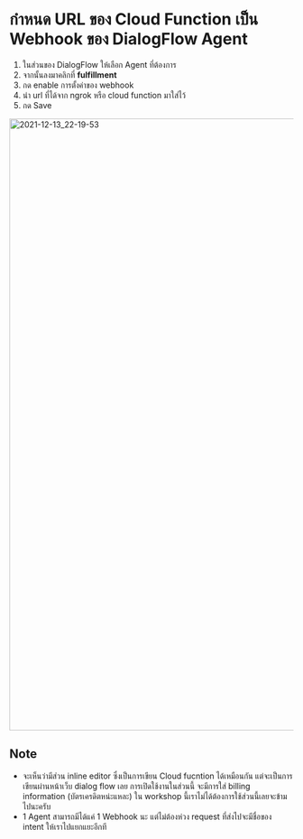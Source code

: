 
# กำหนด URL ของ Cloud Function เป็น Webhook ของ DialogFlow Agent

1. ในส่วนของ DialogFlow ให้เลือก Agent ที่ต้องการ 
2. จากนั้นลงมาคลิกที่ **fulfillment**
3. กด enable การตั้งค่าของ webhook
4. นำ url ที่ได้จาก ngrok หรือ cloud function มาใส่ไว้
5. กด Save 

<img width="1084" alt="2021-12-13_22-19-53" src="https://user-images.githubusercontent.com/85179/145840031-fbbe3b22-1628-4778-86a4-67e3d671fdd2.png">


## Note 

- จะเห็นว่ามีส่วน inline editor ซึ่งเป็นการเขียน Cloud fucntion ได้เหมือนกัน แต่จะเป็นการเขียนผ่านหน้าเว็บ dialog flow เลย การเปิดใช้งานในส่วนนี้ จะมีการใส่ billing information (บัตรเครดิตหน่ะแหละ) ใน workshop นี้เราไม่ได้ต้องการใช้ส่วนนี้เลยจะข้ามไปนะครับ
- 1 Agent สามารถมีได้แค่ 1 Webhook นะ แต่ไม่ต้องห่วง request ที่ส่งไปจะมีชื่อของ intent ให้เราไปแยกแยะอีกที

